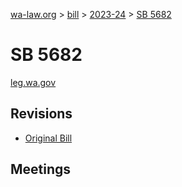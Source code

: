[wa-law.org](/) > [bill](/bill/) > [2023-24](/bill/2023-24/) > [SB 5682](/bill/2023-24/sb/5682/)

# SB 5682
[leg.wa.gov](https://app.leg.wa.gov/billsummary?BillNumber=5682&Year=2023&Initiative=false)

## Revisions
* [Original Bill](1/)

## Meetings